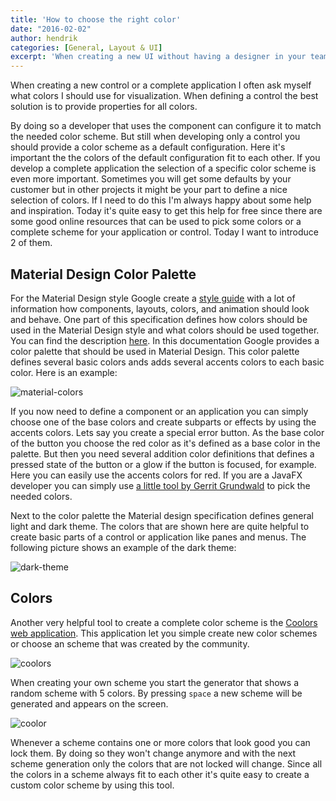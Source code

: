 ```yaml
---
title: 'How to choose the right color'
date: "2016-02-02"
author: hendrik
categories: [General, Layout & UI]
excerpt: 'When creating a new UI without having a designer in your team or concrete view templates you need to choose the colors of your design by yourself. Thanksfully there are tools that helps to find good color combinations'
---
```

When creating a new control or a complete application I often ask myself what colors I should use for visualization. When defining a control the best solution is to provide properties for all colors.

By doing so a developer that uses the component can configure it to match the needed color scheme. But still when developing only a control you should provide a color scheme as a default configuration. Here it's important the the colors of the default configuration fit to each other. If you develop a complete application the selection of a specific color scheme is even more important. Sometimes you will get some defaults by your customer but in other projects it might be your part to define a nice selection of colors. If I need to do this I'm always happy about some help and inspiration. Today it's quite easy to get this help for free since there are some good online resources that can be used to pick some colors or a complete scheme for your application or control. Today I want to introduce 2 of them.

## Material Design Color Palette

For the Material Design style Google create a [style guide](https://www.google.com/design/spec/material-design/introduction.html) with a lot of information how components, layouts, colors, and animation should look and behave. One part of this specification defines how colors should be used in the Material Design style and what colors should be used together. You can find the description [here](https://www.google.com/design/spec/style/color.html#). In this documentation Google provides a color palette that should be used in Material Design. This color palette defines several basic colors ands adds several accents colors to each basic color. Here is an example:

![material-colors](/posts/guigarage-legacy/material-colors-1024x513.png)

If you now need to define a component or an application you can simply choose one of the base colors and create subparts or effects by using the accents colors. Lets say you create a special error button. As the base color of the button you choose the red color as it's defined as a base color in the palette. But then you need several addition color definitions that defines a pressed state of the button or a glow if the button is focused, for example. Here you can easily use the accents colors for red. If you are a JavaFX developer you can simply use [a little tool by Gerrit Grundwald](http://harmoniccode.blogspot.de/2016/01/colors.html) to pick the needed colors.

Next to the color palette the Material design specification defines general light and dark theme. The colors that are shown here are quite helpful to create basic parts of a control or application like panes and menus. The following picture shows an example of the dark theme:

![dark-theme](/posts/guigarage-legacy/dark-theme-1024x843.png)

## Colors

Another very helpful tool to create a complete color scheme is the [Coolors web application](https://coolors.co). This application let you simple create new color schemes or choose an scheme that was created by the community.

![coolors](/posts/guigarage-legacy/coolors-1024x255.png)

When creating your own scheme you start the generator that shows a random scheme with 5 colors. By pressing `space` a new scheme will be generated and appears on the screen.

![coolor](/posts/guigarage-legacy/coolor-1024x520.png)

Whenever a scheme contains one or more colors that look good you can lock them. By doing so they won't change anymore and with the next scheme generation only the colors that are not locked will change. Since all the colors in a scheme always fit to each other it's quite easy to create a custom color scheme by using this tool.
